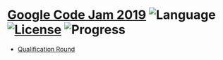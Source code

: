 # [Google Code Jam 2019](https://codingcompetitions.withgoogle.com/codejam/round/0000000000051705) ![Language](https://img.shields.io/badge/language-Python3-blue.svg) [![License](https://img.shields.io/badge/license-MIT-blue.svg)](LICENSE) ![Progress](https://img.shields.io/badge/progress-3%20%2F%204-32CD32.svg)

* [Qualification Round](https://github.com/cquark7/google-code-jam-2019/#qualification-round)
